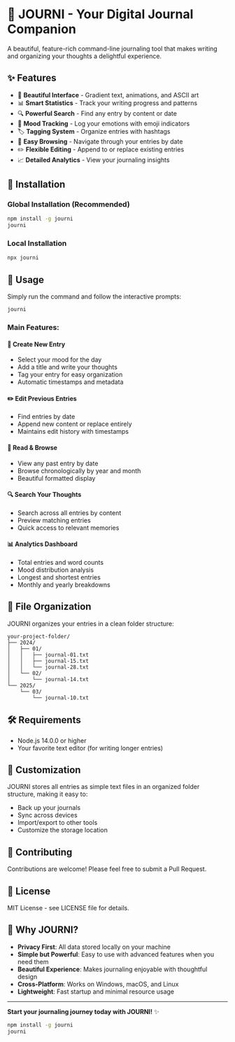 # 📝 JOURNI - Your Digital Journal Companion

A beautiful, feature-rich command-line journaling tool that makes writing and organizing your thoughts a delightful experience.

## ✨ Features

- 🎨 **Beautiful Interface** - Gradient text, animations, and ASCII art
- 📊 **Smart Statistics** - Track your writing progress and patterns
- 🔍 **Powerful Search** - Find any entry by content or date
- 🌈 **Mood Tracking** - Log your emotions with emoji indicators
- 🏷️ **Tagging System** - Organize entries with hashtags
- 📖 **Easy Browsing** - Navigate through your entries by date
- ✏️ **Flexible Editing** - Append to or replace existing entries
- 📈 **Detailed Analytics** - View your journaling insights

## 🚀 Installation

### Global Installation (Recommended)

```bash
npm install -g journi
journi
```

### Local Installation

```bash
npx journi
```

## 🎯 Usage

Simply run the command and follow the interactive prompts:

```bash
journi
```

### Main Features:

#### 📝 Create New Entry

- Select your mood for the day
- Add a title and write your thoughts
- Tag your entry for easy organization
- Automatic timestamps and metadata

#### ✏️ Edit Previous Entries

- Find entries by date
- Append new content or replace entirely
- Maintains edit history with timestamps

#### 📖 Read & Browse

- View any past entry by date
- Browse chronologically by year and month
- Beautiful formatted display

#### 🔍 Search Your Thoughts

- Search across all entries by content
- Preview matching entries
- Quick access to relevant memories

#### 📊 Analytics Dashboard

- Total entries and word counts
- Mood distribution analysis
- Longest and shortest entries
- Monthly and yearly breakdowns

## 📁 File Organization

JOURNI organizes your entries in a clean folder structure:

```
your-project-folder/
├── 2024/
│   ├── 01/
│   │   ├── journal-01.txt
│   │   ├── journal-15.txt
│   │   └── journal-28.txt
│   └── 02/
│       └── journal-14.txt
└── 2025/
    └── 03/
        └── journal-10.txt
```

## 🛠 Requirements

- Node.js 14.0.0 or higher
- Your favorite text editor (for writing longer entries)

## 🎨 Customization

JOURNI stores all entries as simple text files in an organized folder structure, making it easy to:

- Back up your journals
- Sync across devices
- Import/export to other tools
- Customize the storage location

## 🤝 Contributing

Contributions are welcome! Please feel free to submit a Pull Request.

## 📄 License

MIT License - see LICENSE file for details.

## 🌟 Why JOURNI?

- **Privacy First**: All data stored locally on your machine
- **Simple but Powerful**: Easy to use with advanced features when you need them
- **Beautiful Experience**: Makes journaling enjoyable with thoughtful design
- **Cross-Platform**: Works on Windows, macOS, and Linux
- **Lightweight**: Fast startup and minimal resource usage

---

**Start your journaling journey today with JOURNI!** ✨

```bash
npm install -g journi
journi
```
